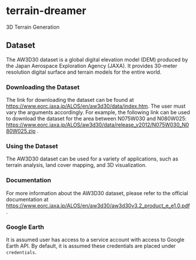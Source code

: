 # terrain-dreamer
3D Terrain Generation

## Dataset

The AW3D30 dataset is a global digital elevation model (DEM) produced by the Japan Aerospace Exploration Agency (JAXA). It provides 30-meter resolution digital surface and terrain models for the entire world.

### Downloading the Dataset

The link for downloading the dataset can be found at https://www.eorc.jaxa.jp/ALOS/en/aw3d30/data/index.htm. The user must vary the arguments accordingly. For example, the following link can be used to download the dataset for the area between N075W030 and N080W025: https://www.eorc.jaxa.jp/ALOS/aw3d30/data/release_v2012/N075W030_N080W025.zip .

### Using the Dataset
The AW3D30 dataset can be used for a variety of applications, such as terrain analysis, land cover mapping, and 3D visualization.

### Documentation
For more information about the AW3D30 dataset, please refer to the official documentation at https://www.eorc.jaxa.jp/ALOS/en/aw3d30/aw3d30v3.2_product_e_e1.0.pdf.


### Google Earth

It is assumed user has access to a service account with access to Google Earth API. By default, it is assumed these credentials are placed under `credentials`.